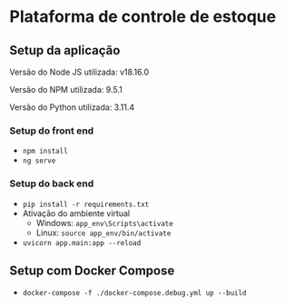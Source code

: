 # Plataforma de controle de estoque

## Setup da aplicação

Versão do Node JS utilizada: v18.16.0

Versão do NPM utilizada: 9.5.1

Versão do Python utilizada: 3.11.4

### Setup do front end

- `npm install`
- `ng serve`

### Setup do back end

- `pip install -r requirements.txt`
- Ativação do ambiente virtual
  - Windows: `app_env\Scripts\activate`
  - Linux: `source app_env/bin/activate`
- `uvicorn app.main:app --reload`

## Setup com Docker Compose

- `docker-compose -f ./docker-compose.debug.yml up --build`
